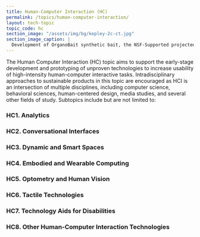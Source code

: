 ```yaml
---
title: Human-Computer Interaction (HC)
permalink: /topics/human-computer-interaction/
layout: tech-topic
topic_code: hc
section_image: "/assets/img/bg/kepley-2c-ct.jpg"
section_image_caption: |
  Development of OrganoBait synthetic bait, the NSF-Supported projected from [Kepley BioSystems]({{ site.baseurl }}/awardees/phase-2/details/?company=kepley-biosystems-incorporated#kepley-biosystems-incorporated) to provide an ocean-restorative alternative bait product
---
```


The Human Computer Interaction (HC) topic aims to support the early-stage development and prototyping of unproven technologies to increase usability of high-intensity human-computer interactive tasks. Intradisciplinary approaches to sustainable products in this topic are encouraged as HCI is an intersection of multiple disciplines, including computer science, behavioral sciences, human-centered design, media studies, and several other fields of study. Subtopics include but are not limited to: 

### HC1. Analytics 

### HC2. Conversational Interfaces 

### HC3. Dynamic and Smart Spaces 

### HC4. Embodied and Wearable Computing 

### HC5. Optometry and Human Vision 

### HC6. Tactile Technologies 

### HC7. Technology Aids for Disabilities 

### HC8. Other Human-Computer Interaction Technologies 
